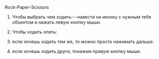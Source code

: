Rock-Paper-Scissors

1) Чтобы выбрать чем ходить---навести на иконку с нужным тебе объектом и нажать левую кнопку мыши.

2) Чтобы ходить опять:

1) если хочешь ходить тем же, то можно просто нажимать дальше.

2) если хочешь ходить други, тонажми правую кнопку мыши.
